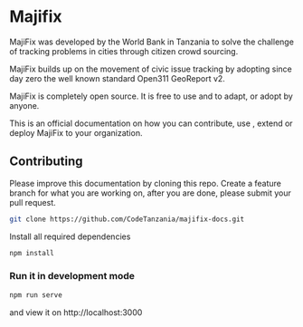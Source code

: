 # Majifix

MajiFix was developed by the World Bank in Tanzania to solve the challenge of tracking problems in cities through citizen crowd sourcing.

MajiFix builds up on the movement of civic issue tracking by adopting since day zero the well known standard Open311 GeoReport v2.

MajiFix is completely open source. It is free to use and to adapt, or adopt by anyone.

This is an official documentation on how you can contribute, use , extend or deploy
MajiFix to your organization.

## Contributing

Please improve this documentation by cloning this repo. Create a feature branch for what
you are working on, after you are done, please submit your pull request.

```sh
git clone https://github.com/CodeTanzania/majifix-docs.git
```

Install all required dependencies

```sh
npm install
```

### Run it in development mode

```sh
npm run serve
```

and view it on http://localhost:3000
